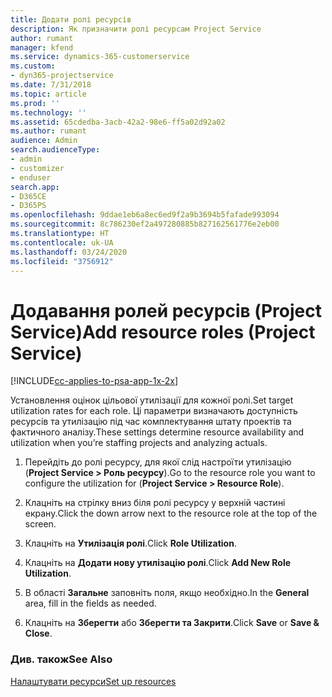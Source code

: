```yaml
---
title: Додати ролі ресурсів
description: Як призначити ролі ресурсам Project Service
author: rumant
manager: kfend
ms.service: dynamics-365-customerservice
ms.custom:
- dyn365-projectservice
ms.date: 7/31/2018
ms.topic: article
ms.prod: ''
ms.technology: ''
ms.assetid: 65cdedba-3acb-42a2-98e6-ff5a02d92a02
ms.author: rumant
audience: Admin
search.audienceType:
- admin
- customizer
- enduser
search.app:
- D365CE
- D365PS
ms.openlocfilehash: 9ddae1eb6a8ec6ed9f2a9b3694b5fafade993094
ms.sourcegitcommit: 8c786230ef2a497280885b827162561776e2eb00
ms.translationtype: HT
ms.contentlocale: uk-UA
ms.lasthandoff: 03/24/2020
ms.locfileid: "3756912"
---
```

# <a name="add-resource-roles-project-service"></a><span data-ttu-id="8417e-103">Додавання ролей ресурсів (Project Service)</span><span class="sxs-lookup"><span data-stu-id="8417e-103">Add resource roles (Project Service)</span></span>

[!INCLUDE[cc-applies-to-psa-app-1x-2x](../includes/cc-applies-to-psa-app-1x-2x.md)]

<span data-ttu-id="8417e-104">Установлення оцінок цільової утилізації для кожної ролі.</span><span class="sxs-lookup"><span data-stu-id="8417e-104">Set target utilization rates for each role.</span></span> <span data-ttu-id="8417e-105">Ці параметри визначають доступність ресурсів та утилізацію під час комплектування штату проектів та фактичного аналізу.</span><span class="sxs-lookup"><span data-stu-id="8417e-105">These settings determine resource availability and utilization when you’re staffing projects and analyzing actuals.</span></span>  
  
1.  <span data-ttu-id="8417e-106">Перейдіть до ролі ресурсу, для якої слід настроїти утилізацію (**Project Service > Роль ресурсу**).</span><span class="sxs-lookup"><span data-stu-id="8417e-106">Go to the resource role you want to configure the utilization for (**Project Service > Resource Role**).</span></span>  
  
2.  <span data-ttu-id="8417e-107">Клацніть на стрілку вниз біля ролі ресурсу у верхній частині екрану.</span><span class="sxs-lookup"><span data-stu-id="8417e-107">Click the down arrow next to the resource role at the top of the screen.</span></span>  
  
3.  <span data-ttu-id="8417e-108">Клацніть на **Утилізація ролі**.</span><span class="sxs-lookup"><span data-stu-id="8417e-108">Click **Role Utilization**.</span></span>  
  
4.  <span data-ttu-id="8417e-109">Клацніть на **Додати нову утилізацію ролі**.</span><span class="sxs-lookup"><span data-stu-id="8417e-109">Click **Add New Role Utilization**.</span></span>  
  
5.  <span data-ttu-id="8417e-110">В області **Загальне** заповніть поля, якщо необхідно.</span><span class="sxs-lookup"><span data-stu-id="8417e-110">In the **General** area, fill in the fields as needed.</span></span>  
  
6.  <span data-ttu-id="8417e-111">Клацніть на **Зберегти** або **Зберегти та Закрити**.</span><span class="sxs-lookup"><span data-stu-id="8417e-111">Click **Save** or **Save & Close**.</span></span>  
  
### <a name="see-also"></a><span data-ttu-id="8417e-112">Див. також</span><span class="sxs-lookup"><span data-stu-id="8417e-112">See Also</span></span>  
 [<span data-ttu-id="8417e-113">Налаштувати ресурси</span><span class="sxs-lookup"><span data-stu-id="8417e-113">Set up resources</span></span>](../project-service/set-up-resources.md)
